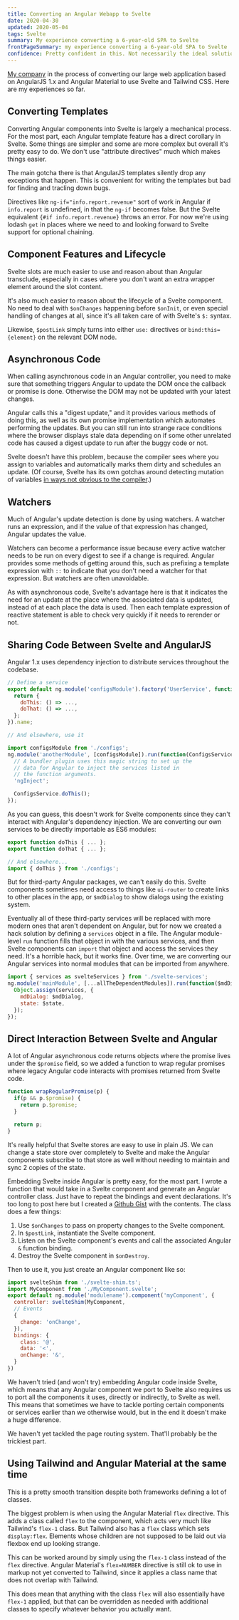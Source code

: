 ```yaml
---
title: Converting an Angular Webapp to Svelte
date: 2020-04-30
updated: 2020-05-04
tags: Svelte
summary: My experience converting a 6-year-old SPA to Svelte
frontPageSummary: my experience converting a 6-year-old SPA to Svelte
confidence: Pretty confident in this. Not necessarily the ideal solution.
---
```


[My company](https://www.carevoyance.com) in the process of converting our large  web application based on AngularJS 1.x and Angular Material to use Svelte and Tailwind CSS. Here are my experiences so far.

## Converting Templates

Converting Angular components into Svelte is largely a mechanical process. For the most part, each Angular template feature has a direct corollary in Svelte. Some things are simpler and some are more complex but overall it's pretty easy to do. We don't use "attribute directives" much which makes things easier.

The main gotcha there is that AngularJS templates silently drop any exceptions that happen. This is convenient for writing the templates but bad for finding and tracling down bugs.

Directives like `ng-if="info.report.revenue"` sort of work in Angular if `info.report` is undefined, in that the `ng-if` becomes false. But the Svelte equivalent `{#if info.report.revenue}` throws an error. For now we're using lodash `get` in places where we need to and looking forward to Svelte support for optional chaining.

## Component Features and Lifecycle

Svelte slots are much easier to use and reason about than Angular transclude, especially in cases where you don't want an extra wrapper element around the slot content.

It's also much easier to reason about the lifecycle of a Svelte component. No need to deal with `$onChanges` happening before `$onInit`, or even special handling of changes at all, since it's all taken care of with Svelte's `$:` syntax.

Likewise, `$postLink` simply turns into either `use:` directives or `bind:this={element}` on the relevant DOM node.

## Asynchronous Code

When calling asynchronous code in an Angular controller, you need to make sure that something triggers Angular to update the DOM once the callback or promise is done. Otherwise the DOM may not be updated with your latest changes.

Angular calls this a "digest update," and it provides various methods of doing this, as well as its own promise implementation which automates performing the updates. But you can still run into strange race conditions where the browser displays stale data depending on if some other unrelated code has caused a digest update to run after the buggy code or not.

Svelte doesn't have this problem, because the compiler sees where you assign to variables and automatically marks them dirty and schedules an update. (Of course, Svelte has its own gotchas around detecting mutation of variables [in ways not obvious to the compiler](https://svelte.dev/docs#2_Assignments_are_reactive).)

## Watchers

Much of Angular's update detection is done by using watchers. A watcher runs an expression, and if the value of that expression has changed, Angular updates the value.

Watchers can become a performance issue because every active watcher needs to be run on every digest to see if a change is required. Angular provides some methods of getting around this, such as prefixing a template expression with `::` to indicate that you don't need a watcher for that expression. But watchers are often unavoidable.

As with asynchronous code, Svelte's advantage here is that it indicates the need for an update at the place where the associated data is updated, instead of at each place the data is used. Then each template expression of reactive statement is able to check very quickly if it needs to rerender or not.

## Sharing Code Between Svelte and AngularJS

Angular 1.x uses dependency injection to distribute services throughout the codebase.

```js
// Define a service
export default ng.module('configsModule').factory('UserService', function() {
  return {
    doThis: () => ...,
    doThat: () => ...,
  };
}).name;

// And elsewhere, use it

import configsModule from './configs';
ng.module('anotherModule', [configsModule]).run(function(ConfigsService) {
  // A bundler plugin uses this magic string to set up the
  // data for Angular to inject the services listed in
  // the function arguments.
  'ngInject';

  ConfigsService.doThis();
});
```

As you can guess, this doesn't work for Svelte components since they can't interact with Angular's dependency injection. We are converting our own services to be directly importable as ES6 modules:

```js
export function doThis { ... };
export function doThat { ... };

// And elsewhere...
import { doThis } from './configs';
```

But for third-party Angular packages, we can't easily do this. Svelte components sometimes need access to things like `ui-router` to create links to other places in the app, or `$mdDialog` to show dialogs using the existing system.

Eventually all of these third-party services will be replaced with more modern ones that aren't dependent on Angular, but for now we created a hack solution by defining a `services` object in a file. The Angular module-level `run` function fills that object in with the various services, and then Svelte components can `import` that object and access the services they need. It's a horrible hack, but it works fine. Over time, we are converting our Angular services into normal modules that can be imported from anywhere.

```js
import { services as svelteServices } from './svelte-services';
ng.module('mainModule', [...allTheDependentModules]).run(function($mdDialog, $state) {
  Object.assign(services, {
    mdDialog: $mdDialog,
    state: $state,
  });
});

```

## Direct Interaction Between Svelte and Angular

A lot of Angular asynchronous code returns objects where the promise lives under the `$promise` field, so we added a function to wrap regular promises where legacy Angular code interacts with promises returned from Svelte code.

```js
function wrapRegularPromise(p) {
  if(p && p.$promise) {
    return p.$promise;
  }

  return p;
}

```

It's really helpful that Svelte stores are easy to use in plain JS. We can change a state store over completely to Svelte and make the Angular components subscribe to that store as well without needing to maintain and sync 2 copies of the state.

Embedding Svelte inside Angular is pretty easy, for the most part. I wrote a function that would take in a Svelte component and generate an Angular controller class. Just have to repeat the bindings and event declarations. It's too long to post here but I created a [Github Gist](https://gist.github.com/dimfeld/880decfe300f88119bb4f1141a66e527) with the contents. The class does a few things:

1. Use `$onChanges` to pass on property changes to the Svelte component.
2. In `$postLink`, instantiate the Svelte component.
3. Listen on the Svelte component's events and call the associated Angular `&` function binding.
4. Destroy the Svelte component in `$onDestroy`.

Then to use it, you just create an Angular component like so:

```js
import svelteShim from './svelte-shim.ts';
import MyComponent from './MyComponent.svelte';
export default ng.module('modulename').component('myComponent', {
  controller: svelteShim(MyComponent,
  // Events
  {
    change: 'onChange',
  }),
  bindings: {
    class: '@',
    data: '<',
    onChange: '&',
  }
})
```

We haven't tried (and won't try) embedding Angular code inside Svelte, which means that any Angular component we port to Svelte also requires us to port all the components it uses, directly or indirectly, to Svelte as well. This means that sometimes we have to tackle porting certain components or services earlier than we otherwise would, but in the end it doesn't make a huge difference.

We haven't yet tackled the page routing system. That'll probably be the trickiest part.

## Using Tailwind and Angular Material at the same time

This is a pretty smooth transition despite both frameworks defining a lot of classes.

The biggest problem is when using the Angular Material `flex` directive. This adds a class called `flex` to the component, which acts very much like Tailwind's `flex-1` class. But Tailwind also has a `flex` class which sets `display:flex`. Elements whose children are not supposed to be laid out via flexbox end up looking strange.

This can be worked around by simply using the `flex-1` class instead of the `flex` directive. Angular Material's `flex=NUMBER` directive is still ok to use in markup not yet converted to Tailwind, since it applies a class name that does not overlap with Tailwind.

This does mean that anything with the class `flex` will also essentially have `flex-1` applied, but that can be overridden as needed with additional classes to specify whatever behavior you actually want.

